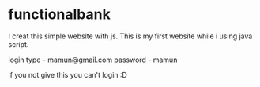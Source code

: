 # functionalbank
I creat this simple website with js. This is my first website while i using java script. 

login type - mamun@gmail.com
password - mamun

if you not give this you can't login :D

